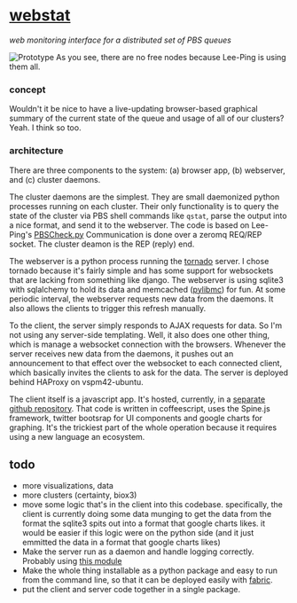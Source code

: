 # [webstat](http://vspm42-ubuntu.stanford.edu)
*web monitoring interface for a distributed set of PBS queues*

![Prototype](https://raw.github.com/rmcgibbo/webstat/master/webstat.png)
As you see, there are no free nodes because Lee-Ping is using them all.

### concept

Wouldn't it be nice to have a live-updating browser-based graphical summary of
the current state of the queue and usage of all of our clusters?
Yeah. I think so too.

### architecture
There are three components to the system: (a) browser app, (b) webserver, and
(c) cluster daemons.

The cluster daemons are the simplest. They are small daemonized python processes
running on each cluster. Their only functionality is to query the state of the
cluster via PBS shell commands like `qstat`, parse the output into a nice format,
and send it to the webserver. The code is based on Lee-Ping's [PBSCheck.py](https://github.com/rmcgibbo/hpcutils/blob/master/scripts/PBSCheck.py)
Communication is done over a zeromq REQ/REP socket. The cluster deamon is the REP (reply) end.

The webserver is a python process running the [tornado](http://www.tornadoweb.org/)
server. I chose tornado because it's fairly simple and has some support for
websockets that are lacking from something like django. The webserver is using
sqlite3 with sqlalchemy to hold its data and memcached
([pylibmc](http://pypi.python.org/pypi/pylibmc)) for fun. At some periodic interval,
the webserver requests new data from the daemons. It also allows the clients
to trigger this refresh manually.

To the client, the server simply responds to AJAX requests for data. So I'm
not using any server-side templating. Well, it also does one other thing, which
is manage a websocket connection with the browsers. Whenever the server receives
new data from the daemons, it pushes out an announcement to that effect over the
websocket to each connected client, which basically invites the clients to
ask for the data. The server is deployed behind HAProxy on vspm42-ubuntu.

The client itself is a javascript app. It's hosted, currently, in a [separate
github repository](https://github.com/rmcgibbo/webstatclient). That code is
written in coffeescript, uses the Spine.js framework, twitter bootsrap
for UI components and google charts for graphing. It's the trickiest part of
the whole operation because it requires using a new language an ecosystem.

todo
----
- more visualizations, data
- more clusters (certainty, biox3)
- move some logic that's in the client into this codebase. specifically, 
  the client is currently doing some data munging to get the data from
  the format the sqlite3 spits out into a format that google charts likes.
  it would be easier if this logic were on the python side (and it just emmitted
  the data in a format that google charts likes)
- Make the server run as a daemon and handle logging correctly. Probably using
  [this module](http://pypi.python.org/pypi/python-daemon/)  
- Make the whole thing installable as a python package and easy to run from
  the command line, so that it can be deployed easily with
  [fabric](http://docs.fabfile.org/en/1.5/).
- put the client and server code together in a single package.